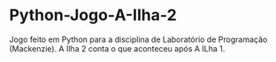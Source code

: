 # Python-Jogo-A-Ilha-2

Jogo feito em Python para a disciplina de Laboratório de Programação (Mackenzie). A Ilha 2 conta o que aconteceu após A ILha 1.
